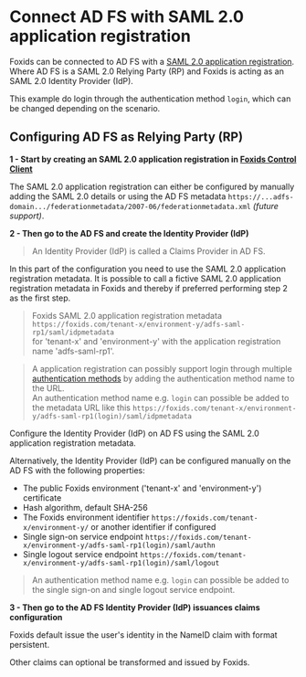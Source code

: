 # Connect AD FS with SAML 2.0 application registration

Foxids can be connected to AD FS with a [SAML 2.0 application registration](app-reg-saml-2.0.md). Where AD FS is a SAML 2.0 Relying Party (RP) and Foxids is acting as an SAML 2.0 Identity Provider (IdP).

This example do login through the authentication method `login`, which can be changed depending on the scenario.
 
## Configuring AD FS as Relying Party (RP)

**1 - Start by creating an SAML 2.0 application registration in [Foxids Control Client](control.md#foxids-control-client)**

The SAML 2.0 application registration can either be configured by manually adding the SAML 2.0 details or using the AD FS metadata `https://...adfs-domain.../federationmetadata/2007-06/federationmetadata.xml` *(future support)*.

**2 - Then go to the AD FS and create the Identity Provider (IdP)**

> An Identity Provider (IdP) is called a Claims Provider in AD FS.

In this part of the configuration you need to use the SAML 2.0 application registration metadata. It is possible to call a fictive SAML 2.0 application registration metadata in Foxids and thereby if preferred performing step 2 as the first step.

> Foxids SAML 2.0 application registration metadata `https://foxids.com/tenant-x/environment-y/adfs-saml-rp1/saml/idpmetadata`  
> for 'tenant-x' and 'environment-y' with the application registration name 'adfs-saml-rp1'.

> A application registration can possibly support login through multiple [authentication methods](connections.md#authentication-method) by adding the authentication method name to the URL.  
> An authentication method name e.g. `login` can possible be added to the metadata URL like this `https://foxids.com/tenant-x/environment-y/adfs-saml-rp1(login)/saml/idpmetadata`

Configure the Identity Provider (IdP) on AD FS using the SAML 2.0 application registration metadata.

Alternatively, the Identity Provider (IdP) can be configured manually on the AD FS with the following properties:

- The public Foxids environment ('tenant-x' and 'environment-y') certificate
- Hash algorithm, default SHA-256
- The Foxids environment identifier `https://foxids.com/tenant-x/environment-y/` or another identifier if configured
- Single sign-on service endpoint `https://foxids.com/tenant-x/environment-y/adfs-saml-rp1(login)/saml/authn`
- Single logout service endpoint `https://foxids.com/tenant-x/environment-y/adfs-saml-rp1(login)/saml/logout`

> An authentication method name e.g. `login` can possible be added to the single sign-on and single logout service endpoint.

**3 - Then go to the AD FS Identity Provider (IdP) issuances claims configuration**

Foxids default issue the user's identity in the NameID claim with format persistent.

Other claims can optional be transformed and issued by Foxids. 
